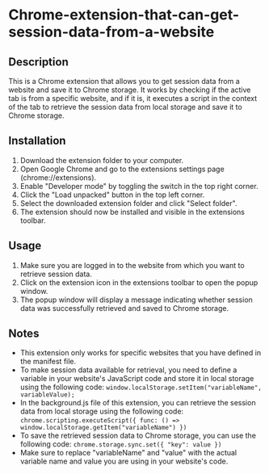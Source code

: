 # Chrome-extension-that-can-get-session-data-from-a-website

## Description
This is a Chrome extension that allows you to get session data from a website and save it to Chrome storage. It works by checking if the active tab is from a specific website, and if it is, it executes a script in the context of the tab to retrieve the session data from local storage and save it to Chrome storage.

## Installation
1. Download the extension folder to your computer.
2. Open Google Chrome and go to the extensions settings page (chrome://extensions).
3. Enable "Developer mode" by toggling the switch in the top right corner.
4. Click the "Load unpacked" button in the top left corner.
5. Select the downloaded extension folder and click "Select folder".
6. The extension should now be installed and visible in the extensions toolbar.

## Usage
1. Make sure you are logged in to the website from which you want to retrieve session data.
2. Click on the extension icon in the extensions toolbar to open the popup window.
3. The popup window will display a message indicating whether session data was successfully retrieved and saved to Chrome storage.

## Notes
- This extension only works for specific websites that you have defined in the manifest file.
- To make session data available for retrieval, you need to define a variable in your website's JavaScript code and store it in local storage using the following code: `window.localStorage.setItem("variableName", variableValue);`
- In the background.js file of this extension, you can retrieve the session data from local storage using the following code: `chrome.scripting.executeScript({ func: () => window.localStorage.getItem("variableName") })`
- To save the retrieved session data to Chrome storage, you can use the following code: `chrome.storage.sync.set({ "key": value })`
- Make sure to replace "variableName" and "value" with the actual variable name and value you are using in your website's code.
